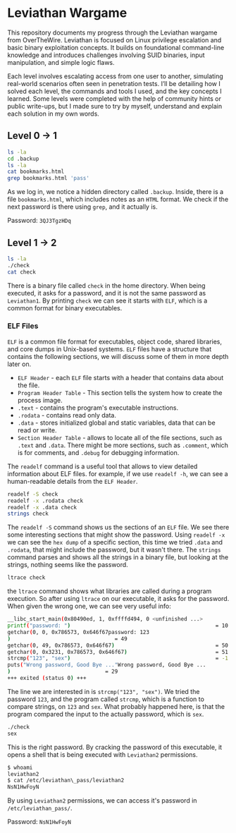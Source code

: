# Leviathan Wargame

This repository documents my progress through the Leviathan wargame from OverTheWire. Leviathan is focused on Linux privilege escalation and basic binary exploitation concepts. It builds on foundational command-line knowledge and introduces challenges involving SUID binaries, input manipulation, and simple logic flaws.

Each level involves escalating access from one user to another, simulating real-world scenarios often seen in penetration tests. I’ll be detailing how I solved each level, the commands and tools I used, and the key concepts I learned. Some levels were completed with the help of community hints or public write-ups, but I made sure to try by myself, understand and explain each solution in my own words.

## Level 0 → 1
```bash
ls -la
cd .backup
ls -la
cat bookmarks.html
grep bookmarks.html 'pass'
```
As we log in, we notice a hidden directory called `.backup`. Inside, there is a file `bookmarks.html`, which includes notes as an `HTML` format. We check if the next password is there using `grep`, and it actually is.

Password: `3QJ3TgzHDq`

## Level 1 → 2
```bash
ls -la
./check
cat check
```
There is a binary file called `check` in the home directory. When being executed, it asks for a password, and it is not the same password as `Leviathan1`. By printing `check` we can see it starts with `ELF`, which is a common format for binary executables. 

### ELF Files
`ELF` is a common file format for executables, object code, shared libraries, and core dumps in Unix-based systems. `ELF` files have a structure that contains the following sections, we will discuss some of them in more depth later on.
* `ELF Header` - each `ELF` file starts with a header that contains data about the file. 
* `Program Header Table` - This section tells the system how to create the process image.
* `.text` - contains the program's executable instructions.
* `.rodata` - contains read only data.
* `.data` - stores initialized global and static variables, data that can be read or write.
* `Section Header Table` - allows to locate all of the file sections, such as `.text` and `.data`. 
There might be more sections, such as `.comment`, which is for comments, and `.debug` for debugging information. 

The `readelf` command is a useful tool that allows to view detailed information about ELF files.
for example, if we use `readelf -h`, we can see a human-readable details from the `ELF Header`.

```bash
readelf -S check
readelf -x .rodata check
readelf -x .data check
strings check
```
The `readelf -S` command shows us the sections of an `ELF` file. We see there some interesting sections that might show the password. Using `readelf -x` we can see the `hex dump` of a specific section, this time we tried `.data` and `.rodata`, that might include the password, but it wasn't there. The `strings` command parses and shows all the strings in a binary file, but looking at the strings, nothing seems like the password.

```bash
ltrace check
```
the `ltrace` command shows what libraries are called during a program execution. So after using `ltrace` on our executable, it asks for the password. When given the wrong one, we can see very useful info:
```bash
__libc_start_main(0x80490ed, 1, 0xffffd494, 0 <unfinished ...>
printf("password: ")                                              = 10
getchar(0, 0, 0x786573, 0x646f67password: 123
)                                 = 49
getchar(0, 49, 0x786573, 0x646f67)                                = 50
getchar(0, 0x3231, 0x786573, 0x646f67)                            = 51
strcmp("123", "sex")                                              = -1
puts("Wrong password, Good Bye ..."Wrong password, Good Bye ...
)                              = 29
+++ exited (status 0) +++
```
The line we are interested in is `strcmp("123", "sex")`. We tried the password `123`, and the program called `strcmp`, which is a function to compare strings, on `123` and `sex`. What probably happened here, is that the program compared the input to the actually password, which is `sex`.

```bash
./check
sex
```
This is the right password. By cracking the password of this executable, it opens a shell that is being executed with `Leviathan2` permissions.
```bash
$ whoami
leviathan2
$ cat /etc/leviathan\_pass/leviathan2
NsN1HwFoyN
```
By using `Leviathan2` permissions, we can access it's password in `/etc/leviathan_pass/`.

Password: `NsN1HwFoyN`
